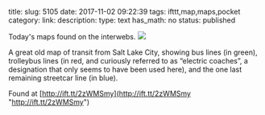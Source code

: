 title: 
slug: 5105
date: 2017-11-02 09:22:39
tags: ifttt,map,maps,pocket
category: 
link: 
description: 
type: text
has_math: no
status: published

Today's maps found on the interwebs. ![](http://ift.tt/eA8V8J)  
  

A great old map of transit from Salt Lake City, showing bus lines (in green), trolleybus lines (in red, and curiously referred to as “electric coaches”, a designation that only seems to have been used here), and the one last remaining streetcar line (in blue).  
  

Found at [http://ift.tt/2zWMSmy](http://ift.tt/2zWMSmy "http://ift.tt/2zWMSmy")



